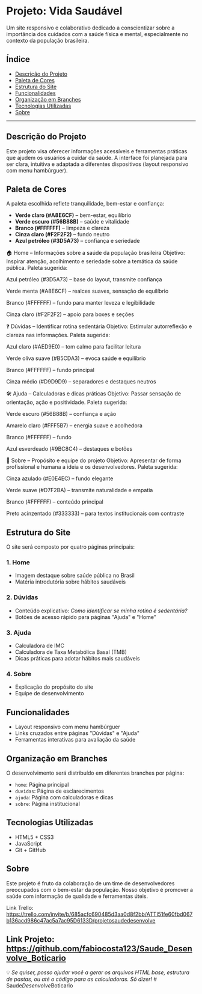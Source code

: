 # Projeto: Vida Saudável

Um site responsivo e colaborativo dedicado a conscientizar sobre a importância dos cuidados com a saúde física e mental, especialmente no contexto da população brasileira.

## Índice

- [Descrição do Projeto](#descrição-do-projeto)
- [Paleta de Cores](#paleta-de-cores)
- [Estrutura do Site](#estrutura-do-site)
- [Funcionalidades](#funcionalidades)
- [Organização em Branches](#organização-em-branches)
- [Tecnologias Utilizadas](#tecnologias-utilizadas)
- [Sobre](#sobre)

---

## Descrição do Projeto

Este projeto visa oferecer informações acessíveis e ferramentas práticas que ajudem os usuários a cuidar da saúde. A interface foi planejada para ser clara, intuitiva e adaptada a diferentes dispositivos (layout responsivo com menu hambúrguer).

## Paleta de Cores

A paleta escolhida reflete tranquilidade, bem-estar e confiança:

- **Verde claro (#A8E6CF)** – bem-estar, equilíbrio
- **Verde escuro (#56B88B)** – saúde e vitalidade
- **Branco (#FFFFFF)** – limpeza e clareza
- **Cinza claro (#F2F2F2)** – fundo neutro
- **Azul petróleo (#3D5A73)** – confiança e seriedade

🏠 Home – Informações sobre a saúde da população brasileira
Objetivo: Inspirar atenção, acolhimento e seriedade sobre a temática da saúde pública. Paleta sugerida:

Azul petróleo (#3D5A73) – base do layout, transmite confiança

Verde menta (#A8E6CF) – realces suaves, sensação de equilíbrio

Branco (#FFFFFF) – fundo para manter leveza e legibilidade

Cinza claro (#F2F2F2) – apoio para boxes e seções


❓ Dúvidas – Identificar rotina sedentária
Objetivo: Estimular autorreflexão e clareza nas informações. Paleta sugerida:

Azul claro (#AED9E0) – tom calmo para facilitar leitura

Verde oliva suave (#B5CDA3) – evoca saúde e equilíbrio

Branco (#FFFFFF) – fundo principal

Cinza médio (#D9D9D9) – separadores e destaques neutros


🛠️ Ajuda – Calculadoras e dicas práticas
Objetivo: Passar sensação de orientação, ação e positividade. Paleta sugerida:

Verde escuro (#56B88B) – confiança e ação

Amarelo claro (#FFF5B7) – energia suave e acolhedora

Branco (#FFFFFF) – fundo

Azul esverdeado (#9BC8C4) – destaques e botões

📄 Sobre – Propósito e equipe do projeto
Objetivo: Apresentar de forma profissional e humana a ideia e os desenvolvedores. Paleta sugerida:

Cinza azulado (#E0E4EC) – fundo elegante

Verde suave (#D7F2BA) – transmite naturalidade e empatia

Branco (#FFFFFF) – conteúdo principal

Preto acinzentado (#333333) – para textos institucionais com contraste

## Estrutura do Site

O site será composto por quatro páginas principais:

### 1. Home
- Imagem destaque sobre saúde pública no Brasil
- Matéria introdutória sobre hábitos saudáveis

### 2. Dúvidas
- Conteúdo explicativo: *Como identificar se minha rotina é sedentária?*
- Botões de acesso rápido para páginas "Ajuda" e "Home"

### 3. Ajuda
- Calculadora de IMC
- Calculadora de Taxa Metabólica Basal (TMB)
- Dicas práticas para adotar hábitos mais saudáveis

### 4. Sobre
- Explicação do propósito do site
- Equipe de desenvolvimento

## Funcionalidades

- Layout responsivo com menu hambúrguer
- Links cruzados entre páginas "Dúvidas" e "Ajuda"
- Ferramentas interativas para avaliação da saúde

## Organização em Branches

O desenvolvimento será distribuído em diferentes branches por página:

- `home`: Página principal
- `duvidas`: Página de esclarecimentos
- `ajuda`: Página com calculadoras e dicas
- `sobre`: Página institucional

## Tecnologias Utilizadas

- HTML5 + CSS3
- JavaScript
- Git + GitHub


## Sobre

Este projeto é fruto da colaboração de um time de desenvolvedores preocupados com o bem-estar da população. Nosso objetivo é promover a saúde com informação de qualidade e ferramentas úteis.



Link Trello: https://trello.com/invite/b/685acfc690485d3aa0d8f2bb/ATTI51fe60fbd067b136acd986c47ac5a7ac95D6133D/projetosaudedesenvolve

Link Projeto: https://github.com/fabiocosta123/Saude_Desenvolve_Boticario
---

💡 *Se quiser, posso ajudar você a gerar os arquivos HTML base, estrutura de pastas, ou até o código para as calculadoras. Só dizer!*
#   S a u d e _ D e s e n v o l v e _ B o t i c a r i o  
 